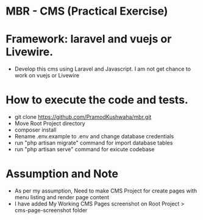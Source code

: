 # MBR - CMS (Practical Exercise)

# Framework: laravel and vuejs or Livewire.
- Develop this cms using Laravel and Javascript. I am not get chance to work on vuejs or Livewire

# How to execute the code and tests.
- git clone https://github.com/PramodKushwaha/mbr.git
- Move Root Project directory
- composer install
- Rename .env.example to .env and change database credentials
- run "php artisan migrate" command for import database tables
- run "php artisan serve" command for exicute codebase

# Assumption and Note
- As per my assumption, Need to make CMS Project for create pages with menu listing and render page content
- I have added My Working CMS Pages screenshot on Root Project > cms-page-screenshot folder

